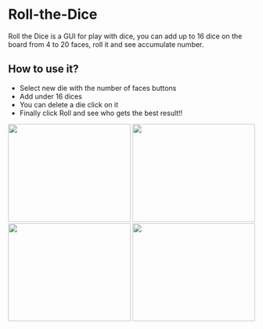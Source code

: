 # Roll-the-Dice

Roll the Dice is a GUI for play with dice, you can add up to 16 dice on the board from 4 to 20 faces, roll it and see accumulate number.
## How to use it?

* Select new die with the number of faces buttons
* Add under 16 dices
* You can delete a die click on it
* Finally click Roll and see who gets the best result!!

<img  src="https://i.imgur.com/VqG7Czg.png" width="250" height="200" /> <img src="https://i.imgur.com/oksISum.png" width="250" height="200" />
<img src="https://i.imgur.com/HykJCRo.png" width="250" height="200" /> <img src="https://i.imgur.com/fNMAb3A.png" width="250" height="200" />
